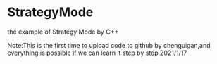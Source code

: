 # StrategyMode
the example of Strategy Mode by C++

Note:This is the first time to upload code to github by chenguigan,and everything is possible if we can learn it step by step.2021/1/17
